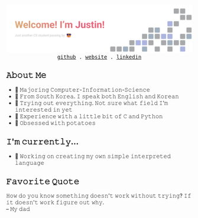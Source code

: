<div align="center">
  <img src="imgs/banner.png">
  <!-- Monospace Font -->
  <samp>
    <a href="https://github.com/choednwn">github</a> .
    <a href="https://cwooju.com">website</a> .
    <a href="https://www.linkedin.com/in/choednwn/">linkedin</a>
  </samp>
</div>

## 𝙰𝚋𝚘𝚞𝚝 𝙼𝚎
- 📖 𝙼𝚊𝚓𝚘𝚛𝚒𝚗𝚐 𝙲𝚘𝚖𝚙𝚞𝚝𝚎𝚛-𝙸𝚗𝚏𝚘𝚛𝚖𝚊𝚝𝚒𝚘𝚗-𝚂𝚌𝚒𝚎𝚗𝚌𝚎
- 📍 𝙵𝚛𝚘𝚖 𝚂𝚘𝚞𝚝𝚑 𝙺𝚘𝚛𝚎𝚊. 𝙸 𝚜𝚙𝚎𝚊𝚔 𝚋𝚘𝚝𝚑 𝙴𝚗𝚐𝚕𝚒𝚜𝚑 𝚊𝚗𝚍 𝙺𝚘𝚛𝚎𝚊𝚗
- 🌟 𝚃𝚛𝚢𝚒𝚗𝚐 𝚘𝚞𝚝 𝚎𝚟𝚎𝚛𝚢𝚝𝚑𝚒𝚗𝚐. 𝙽𝚘𝚝 𝚜𝚞𝚛𝚎 𝚠𝚑𝚊𝚝 𝚏𝚒𝚎𝚕𝚍 𝙸'𝚖 𝚒𝚗𝚝𝚎𝚛𝚎𝚜𝚝𝚎𝚍 𝚒𝚗 𝚢𝚎𝚝
- 🚀 𝙴𝚡𝚙𝚎𝚛𝚒𝚎𝚗𝚌𝚎 𝚠𝚒𝚝𝚑 𝚊 𝚕𝚒𝚝𝚝𝚕𝚎 𝚋𝚒𝚝 𝚘𝚏 𝙲 𝚊𝚗𝚍 𝙿𝚢𝚝𝚑𝚘𝚗
- 🥔 𝙾𝚋𝚜𝚎𝚜𝚜𝚎𝚍 𝚠𝚒𝚝𝚑 𝚙𝚘𝚝𝚊𝚝𝚘𝚎𝚜

## 𝙸'𝚖 𝚌𝚞𝚛𝚛𝚎𝚗𝚝𝚕𝚢...
- 💬 𝚆𝚘𝚛𝚔𝚒𝚗𝚐 𝚘𝚗 𝚌𝚛𝚎𝚊𝚝𝚒𝚗𝚐 𝚖𝚢 𝚘𝚠𝚗 𝚜𝚒𝚖𝚙𝚕𝚎 𝚒𝚗𝚝𝚎𝚛𝚙𝚛𝚎𝚝𝚎𝚍 𝚕𝚊𝚗𝚐𝚞𝚊𝚐𝚎

## 𝙵𝚊𝚟𝚘𝚛𝚒𝚝𝚎 𝚀𝚞𝚘𝚝𝚎
𝙷𝚘𝚠 𝚍𝚘 𝚢𝚘𝚞 𝚔𝚗𝚘𝚠 𝚜𝚘𝚖𝚎𝚝𝚑𝚒𝚗𝚐 𝚍𝚘𝚎𝚜𝚗'𝚝 𝚠𝚘𝚛𝚔 𝚠𝚒𝚝𝚑𝚘𝚞𝚝 𝚝𝚛𝚢𝚒𝚗𝚐? 𝙸𝚏 𝚒𝚝 𝚍𝚘𝚎𝚜𝚗'𝚝 𝚠𝚘𝚛𝚔 𝚏𝚒𝚐𝚞𝚛𝚎 𝚘𝚞𝚝 𝚠𝚑𝚢.   
&ndash; 𝙼𝚢 𝚍𝚊𝚍
